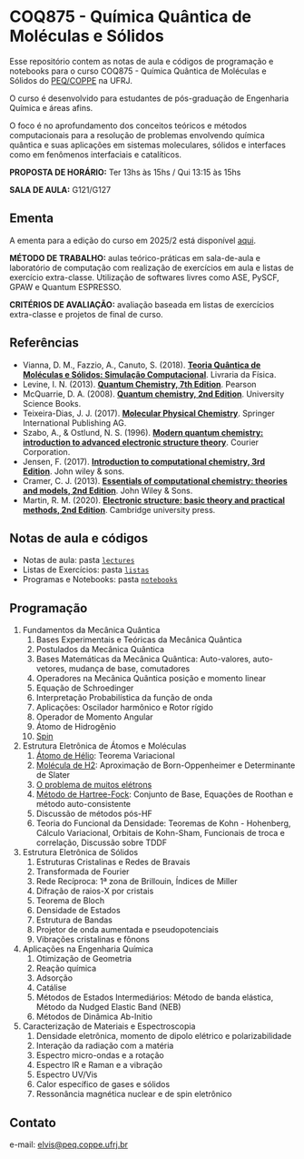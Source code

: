 # COQ875 - Química Quântica de Moléculas e Sólidos

Esse repositório contem as notas de aula e códigos de programação e notebooks para o curso COQ875 - Química Quântica de Moléculas e Sólidos do [PEQ/COPPE](https://www.peq.coppe.ufrj.br/) na UFRJ.

O curso é desenvolvido para estudantes de pós-graduação de Engenharia Química e áreas afins. 

O foco é no aprofundamento dos conceitos teóricos e métodos computacionais para a resolução de problemas envolvendo química quântica e suas aplicações em sistemas moleculares, sólidos e interfaces como em fenômenos interfaciais e catalíticos. 

**PROPOSTA DE HORÁRIO:** Ter 13hs às 15hs / Qui 13:15 às 15hs

**SALA DE AULA:** G121/G127

## Ementa

A ementa para a edição do curso em 2025/2 está disponível [aqui](Ementa-COQ875-Quimica_Quantica_de_Moleculas_e_Solidos.pdf).

**MÉTODO DE TRABALHO:** aulas teórico-práticas em sala-de-aula e laboratório de computação com
realização de exercícios em aula e listas de exercício extra-classe. Utilização de softwares livres
como ASE, PySCF, GPAW e Quantum ESPRESSO.

**CRITÉRIOS DE AVALIAÇÃO:** avaliação baseada em listas de exercícios extra-classe e projetos de
final de curso.

## Referências 
- Vianna, D. M., Fazzio, A., Canuto, S. (2018). [**Teoria Quântica de Moléculas e Sólidos: Simulação Computacional**](https://www.livrariadafisica.com.br/detalhe_produto.aspx?id=23850). Livraria da Física.
- Levine, I. N. (2013). [**Quantum Chemistry, 7th Edition**](https://www.amazon.com/Quantum-Chemistry-7th-Ira-Levine/dp/0321803450). Pearson
- McQuarrie, D. A. (2008). [**Quantum chemistry, 2nd Edition**](https://www.amazon.com/Quantum-Chemistry-Donald-McQuarrie/dp/1891389505). University Science Books.
- Teixeira-Dias, J. J. (2017). [**Molecular Physical Chemistry**](https://www.amazon.com/Molecular-Physical-Chemistry-Computer-based-Mathematica%C2%AE/dp/331941092X). Springer International Publishing AG.
- Szabo, A., & Ostlund, N. S. (1996). [**Modern quantum chemistry: introduction to advanced electronic structure theory**](https://www.amazon.com.br/Modern-Quantum-Chemistry-Introduction-Electronic/dp/0486691861). Courier Corporation.
- Jensen, F. (2017). [**Introduction to computational chemistry, 3rd Edition**](https://www.amazon.com/Introduction-Computational-Chemistry-Frank-Jensen/dp/1118825993). John wiley & sons.
- Cramer, C. J. (2013). [**Essentials of computational chemistry: theories and models, 2nd Edition**](https://www.amazon.com/Essentials-Computational-Chemistry-Theories-Models/dp/0470091827). John Wiley & Sons.
- Martin, R. M. (2020). [**Electronic structure: basic theory and practical methods, 2nd Edition**](https://www.amazon.com/Electronic-Structure-Theory-Practical-Methods/dp/1108429904). Cambridge university press.

## Notas de aula e códigos

- Notas de aula: pasta [``lectures``](lectures/)
- Listas de Exercícios: pasta [``listas``](listas/)
- Programas e Notebooks: pasta  [``notebooks``](notebooks/)

## Programação

 1. Fundamentos da Mecânica Quântica
	 1. Bases Experimentais e Teóricas da Mecânica Quântica
	 2. Postulados da Mecânica Quântica
	 3. Bases Matemáticas da Mecânica Quântica: Auto-valores, auto-vetores, mudança de base, comutadores
	 4. Operadores na Mecânica Quântica posição e momento linear
	 5. Equação de Schroedinger 
	 6. Interpretação Probabilística da função de onda
	 7. Aplicações: Oscilador harmônico e Rotor rígido
	 8. Operador de Momento Angular
	 9. Átomo de Hidrogênio
	 10. [Spin](https://github.com/elvissoares/COQ875-QuimicaQuantica/blob/main/lectures/Cap1/11-Spin.pdf)
 2. Estrutura Eletrônica de Átomos e Moléculas
	 1. [Átomo de Hélio](https://github.com/elvissoares/COQ875-QuimicaQuantica/blob/main/lectures/Cap2/1-Atomo_de_He.pdf): Teorema Variacional
	 2. [Molécula de H2](https://github.com/elvissoares/COQ875-QuimicaQuantica/blob/main/lectures/Cap2/2-Molecula_de_H2.pdf): Aproximação de Born-Oppenheimer e Determinante de Slater 
	 4. [O problema de muitos elétrons](https://github.com/elvissoares/COQ875-QuimicaQuantica/blob/main/lectures/Cap2/3-Problema_de_Muitos_Eletrons.pdf)
	 5. [Método de Hartree-Fock](https://github.com/elvissoares/COQ875-QuimicaQuantica/blob/main/lectures/Cap2/4-Hartree-Fock.pdf): Conjunto de Base, Equações de Roothan e método auto-consistente
	 8. Discussão de métodos pós-HF
	 9. Teoria do Funcional da Densidade: Teoremas de Kohn - Hohenberg, Cálculo Variacional, Orbitais de Kohn-Sham, Funcionais de troca e correlação, Discussão sobre TDDF
 3. Estrutura Eletrônica de Sólidos
	 1. Estruturas Cristalinas e Redes de Bravais
	 2. Transformada de Fourier 
	 3. Rede Recíproca: 1ª zona de Brillouin, Índices de Miller
	 4. Difração de raios-X por cristais
	 5. Teorema de Bloch
	 6. Densidade de Estados
	 7. Estrutura de Bandas
	 8. Projetor de onda aumentada e pseudopotenciais
	 9. Vibrações cristalinas e fônons
 4. Aplicações na Engenharia Química
	 1. Otimização de Geometria
	 2. Reação química
	 3. Adsorção 
	 4. Catálise
	 5. Métodos de Estados Intermediários: Método de banda elástica, Método da Nudged Elastic Band (NEB)
	 6. Métodos de Dinâmica Ab-Initio
5. Caracterização de Materiais e Espectroscopia
	 1. Densidade eletrônica, momento de dipolo elétrico e polarizabilidade
	 2. Interação da radiação com a matéria 
	 3. Espectro micro-ondas e a rotação
	 4. Espectro IR e Raman e a vibração 
	 5. Espectro UV/Vis
	 6. Calor específico de gases e sólidos 
	 7. Ressonância magnética nuclear e de spin eletrônico

## Contato

e-mail: [elvis@peq.coppe.ufrj.br](mailto:elvis@peq.coppe.ufrj.br)
